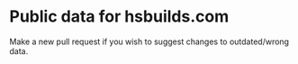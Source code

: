 # Public data for hsbuilds.com
Make a new pull request if you wish to suggest changes to outdated/wrong data.
